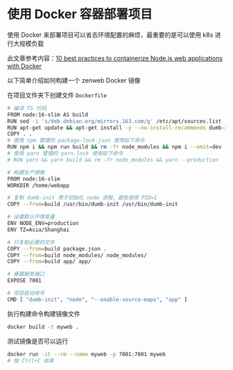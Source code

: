 # 使用 Docker 容器部署项目

使用 Docker 来部署项目可以省去环境配置的麻烦，最重要的是可以使用 k8s 进行大规模负载

此文章参考内容：[10 best practices to containerize Node.js web applications with Docker
](https://snyk.io/blog/10-best-practices-to-containerize-nodejs-web-applications-with-docker/)

以下简单介绍如何构建一个 zenweb Docker 镜像

在项目文件夹下创建文件 `Dockerfile`

```bash title="Dockerfile"
# 编译 TS 代码
FROM node:16-slim AS build
RUN sed -i 's/deb.debian.org/mirrors.163.com/g' /etc/apt/sources.list
RUN apt-get update && apt-get install -y --no-install-recommends dumb-init
COPY . .
# 使用 npm 管理的 package-lock.json 使用如下命令
RUN npm i && npm run build && rm -fr node_modules && npm i --omit=dev
# 使用 yarn 管理的 yarn.lock 使用如下命令
# RUN yarn && yarn build && rm -fr node_modules && yarn --production

# 构建生产镜像
FROM node:16-slim
WORKDIR /home/webapp

# 复制 dumb-init 用于初始化 node 进程，避免使用 PID=1
COPY --from=build /usr/bin/dumb-init /usr/bin/dumb-init

# 设置默认环境变量
ENV NODE_ENV=production
ENV TZ=Asia/Shanghai

# 只复制必要的文件
COPY --from=build package.json .
COPY --from=build node_modules/ node_modules/
COPY --from=build app/ app/

# 暴露服务端口
EXPOSE 7001

# 项目启动命令
CMD [ "dumb-init", "node", "--enable-source-maps", "app" ]
```

执行构建命令构建镜像文件

```bash
docker build -t myweb .
```

测试镜像是否可以运行

```bash
docker run -it --rm --name myweb -p 7001:7001 myweb
# 按 Ctrl+C 结束
```
